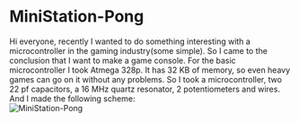 # MiniStation-Pong
Hi everyone, recently I wanted to do something interesting with a microcontroller in the gaming industry(some simple). So I came to the conclusion that I want to make a game console. For the basic microcontroller I took Atmega 328p. It has 32 KB of memory, so even heavy games can go on it without any problems. So I took a microcontroller, two 22 pf capacitors, a 16 MHz quartz resonator, 2 potentiometers and wires. And I made the following scheme:  
![MiniStation-Pong](https://user-images.githubusercontent.com/93592475/151336201-2a9801fd-257b-48e8-a1ad-d786b1b010c3.png)
